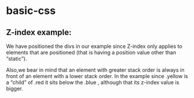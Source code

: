 # basic-css

<h2>Z-index example:</h2>
<p>We have positioned the divs in our example since Z-index only applies to elements that are positioned (that is having a position value other than “static”). </p>
<p>Also,we bear in mind that an element with greater stack order is always in front of an element with a lower stack order. 
In the example since .yellow  is a “child” of  .red  it sits below the .blue , although that its z-index value is bigger.</p>
